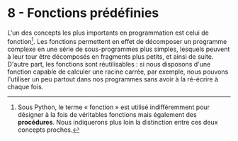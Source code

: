 # 8 - Fonctions prédéfinies

L'un des concepts les plus importants en programmation est celui de
fonction[^note_24].
Les fonctions permettent en effet de décomposer un programme complexe en
une série de sous-programmes plus simples, lesquels peuvent à leur tour
être décomposés en fragments plus petits, et ainsi de suite. D'autre
part, les fonctions sont réutilisables : si nous disposons d'une
fonction capable de calculer une racine carrée, par exemple, nous
pouvons l'utiliser un peu partout dans nos programmes sans avoir à la
ré-écrire à chaque fois.


[^note_24]: Sous Python, le terme « fonction » est utilisé indifféremment pour désigner à la fois de véritables fonctions mais également des **procédures**. Nous indiquerons plus loin la distinction entre ces deux concepts proches.
